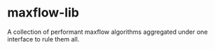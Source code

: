 # maxflow-lib
A collection of performant maxflow algorithms aggregated under one interface to rule them all.
